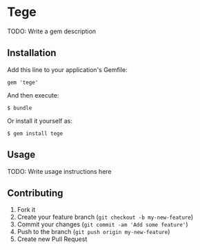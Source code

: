 # Tege

TODO: Write a gem description

## Installation

Add this line to your application's Gemfile:

    gem 'tege'

And then execute:

    $ bundle

Or install it yourself as:

    $ gem install tege

## Usage

TODO: Write usage instructions here

## Contributing

1. Fork it
2. Create your feature branch (`git checkout -b my-new-feature`)
3. Commit your changes (`git commit -am 'Add some feature'`)
4. Push to the branch (`git push origin my-new-feature`)
5. Create new Pull Request
